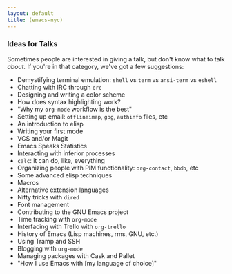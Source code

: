 ```yaml
---
layout: default
title: (emacs-nyc)
---
```


### Ideas for Talks

Sometimes people are interested in giving a talk, but don't know what to talk *about.* If you're in that category, we've got a few suggestions:

* Demystifying terminal emulation: `shell` vs `term` vs `ansi-term` vs `eshell`
* Chatting with IRC through `erc`
* Designing and writing a color scheme
* How does syntax highlighting work?
* "Why my `org-mode` workflow is the best"
* Setting up email: `offlineimap`, `gpg`, `authinfo` files, etc
* An introduction to elisp
* Writing your first mode
* VCS and/or Magit
* Emacs Speaks Statistics
* Interacting with inferior processes
* `calc`: it can do, like, everything
* Organizing people with PIM functionality: `org-contact`, `bbdb`, etc
* Some advanced elisp techniques
* Macros
* Alternative extension languages
* Nifty tricks with `dired`
* Font management
* Contributing to the GNU Emacs project
* Time tracking with `org-mode`
* Interfacing with Trello with `org-trello`
* History of Emacs (Lisp machines, rms, GNU, etc.)
* Using Tramp and SSH
* Blogging with `org-mode`
* Managing packages with Cask and Pallet
* "How I use Emacs with \[my language of choice\]"
